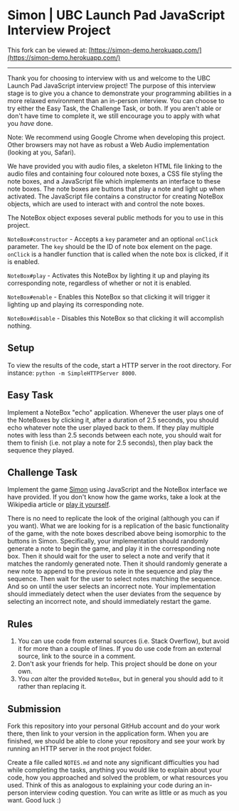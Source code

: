 # Simon | UBC Launch Pad JavaScript Interview Project

This fork can be viewed at: [https://simon-demo.herokuapp.com/](https://simon-demo.herokuapp.com/)

---

Thank you for choosing to interview with us and welcome to the UBC Launch Pad JavaScript interview project! The purpose of this interview stage is to give you a chance to demonstrate your programming abilities in a more relaxed environment than an in-person interview. You can choose to try either the Easy Task, the Challenge Task, or both. If you aren't able or don't have time to complete it, we still encourage you to apply with what you _have_ done.

Note: We recommend using Google Chrome when developing this project. Other browsers may not have as robust a Web Audio implementation (looking at you, Safari).

We have provided you with audio files, a skeleton HTML file linking to the audio files and containing four coloured note boxes, a CSS file styling the note boxes, and a JavaScript file which implements an interface to these note boxes. The note boxes are buttons that play a note and light up when activated. The JavaScript file contains a constructor for creating NoteBox objects, which are used to interact with and control the note boxes.

The NoteBox object exposes several public methods for you to use in this project.

`NoteBox#constructor` - Accepts a `key` parameter and an optional `onClick` parameter. The `key` should be the ID of note box element on the page. `onClick` is a handler function that is called when the note box is clicked, if it is enabled.

`NoteBox#play` - Activates this NoteBox by lighting it up and playing its corresponding note, regardless of whether or not it is enabled.

`NoteBox#enable` - Enables this NoteBox so that clicking it will trigger it lighting up and playing its corresponding note.

`NoteBox#disable` - Disables this NoteBox so that clicking it will accomplish nothing.

## Setup

To view the results of the code, start a HTTP server in the root directory. For instance: `python -m SimpleHTTPServer 8000`.

## Easy Task

Implement a NoteBox "echo" application. Whenever the user plays one of the NoteBoxes by clicking it, after a duration of 2.5 seconds, you should echo whatever note the user played back to them. If they play multiple notes with less than 2.5 seconds between each note, you should wait for them to finish (i.e. not play a note for 2.5 seconds), then play back the sequence they played.

## Challenge Task

Implement the game [Simon](https://en.wikipedia.org/wiki/Simon_(game)) using JavaScript and the NoteBox interface we have provided. If you don't know how the game works, take a look at the Wikipedia article or [play it yourself](http://www.kidsmathgamesonline.com/memory/simon.html).

There is no need to replicate the look of the original (although you can if you want). What we are looking for is a replication of the basic functionality of the game, with the note boxes described above being isomorphic to the buttons in Simon. Specifically, your implementation should randomly generate a note to begin the game, and play it in the corresponding note box. Then it should wait for the user to select a note and verify that it matches the randomly generated note. Then it should randomly generate a new note to append to the previous note in the sequence and play the sequence. Then wait for the user to select notes matching the sequence. And so on until the user selects an incorrect note. Your implementation should immediately detect when the user deviates from the sequence by selecting an incorrect note, and should immediately restart the game.

## Rules

1. You can use code from external sources (i.e. Stack Overflow), but avoid it for more than a couple of lines. If you do use code from an external source, link to the source in a comment.
2. Don't ask your friends for help. This project should be done on your own.
3. You _can_ alter the provided `NoteBox`, but in general you should add to it rather than replacing it.

## Submission

Fork this repository into your personal GitHub account and do your work there, then link to your version in the application form. When you are finished, we should be able to clone your repository and see your work by running an HTTP server in the root project folder.

Create a file called `NOTES.md` and note any significant difficulties you had while completing the tasks, anything you would like to explain about your code, how you approached and solved the problem, or what resources you used. Think of this as analogous to explaining your code during an in-person interview coding question. You can write as little or as much as you want. Good luck :)
